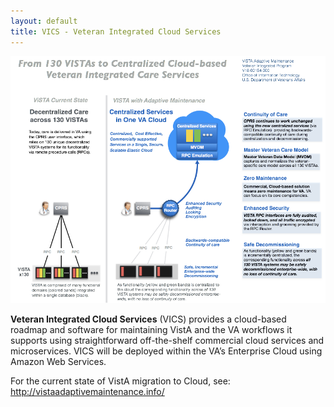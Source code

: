 ```yaml
---
layout: default
title: VICS - Veteran Integrated Cloud Services
---
```


![vdp-vics -width95](/main/images/vam-vics-main-20180223-v1.png)

__Veteran Integrated Cloud Services__ (VICS) provides a cloud-based roadmap and software for maintaining VistA and the VA workflows it supports using straightforward off-the-shelf commercial cloud services and microservices. VICS will be deployed within the VA’s Enterprise Cloud using Amazon Web Services.  

For the current state of VistA migration to Cloud, see: http://vistaadaptivemaintenance.info/
